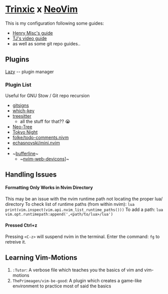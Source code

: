 # [Trinxic](https://github.com/Trinxic/dotfiles.git) x [NeoVim](https://neovim.io/)
This is my configuration following some guides:
 - [Henry Misc's guide](https://youtu.be/KYDG3AHgYEs?si=__kclbz8pnZ2Kqmy)
 - [TJ's video guide](https://youtu.be/m8C0Cq9Uv9o?si=MPUzVYqr6Y886Vt0)
 - as well as some git repo guides..


## Plugins
[Lazy](https://github.com/folke/lazy.nvim.git)  -- plugin manager

### Plugin List
Useful for GNU Stow / Git repo recursion
 - [gitsigns](https://github.com/lewis6991/gitsigns.nvim.git)
 - [which-key](https://github.com/folke/which-key.nvim.git)
 - [treesitter](https://github.com/nvim-treesitter/nvim-treesitter.git)
     - all the stuff for that?? :sob:
 - [Neo-Tree](https://github.com/nvim-neo-tree/neo-tree.nvim.git)
 - [Tokyo Night](https://github.com/folke/tokyonight.nvim.git)
 - [folke/todo-comments.nivm](https://github.com/folke/todo-comments.nvim.git)
 - [echasnovski/mini.nvim](https://github.com/echasnovski/mini.nvim.git)
 - 
 - ~[bufferline](https://github.com/akinsho/bufferline.nvim.git)~
     - ~[nvim-web-devicons](https://github.com/nvim-tree/nvim-web-devicons.git)]~


## Handling Issues
#### Formatting Only Works in Nvim Directory
This may be an issue with the nvim runtime path not locating the proper lua/ directory
To check list of runtime paths (from within nvim):
`lua print(vim.inspect(vim.api.nvim_list_runtime_paths()))`
To add a path:
`lua vim.opt.runtimepath:append(',<path/to/lua>/lua')`

#### Pressed Ctrl+z
Pressing `<C-z>` will suspend nvim in the terminal. Enter the command: `fg` to retreive it.


## Learning Vim-Motions
1. `:Tutor`: A verbose file which teaches you the basics of vim and vim-motions
2. `ThePrimeagen/vim-be-good`: A plugin which creates a game-like environment to practice most of said the basics
